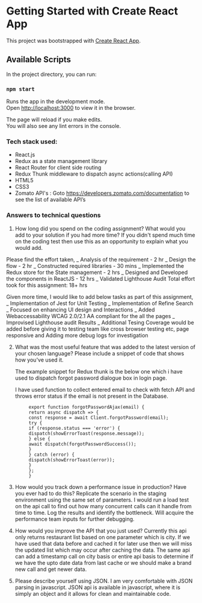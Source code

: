 # Getting Started with Create React App

This project was bootstrapped with [Create React App](https://github.com/facebook/create-react-app).

## Available Scripts

In the project directory, you can run:

### `npm start`

Runs the app in the development mode.\
Open [http://localhost:3000](http://localhost:3000) to view it in the browser.

The page will reload if you make edits.\
You will also see any lint errors in the console.

### Tech stack used:

- React.js
- Redux as a state management library
- React Router for client side routing
- Redux Thunk middleware to dispatch async actions(calling API)
- HTML5
- CSS3
- Zomato API's : Goto https://developers.zomato.com/documentation to see the list of available API’s

### Answers to technical questions

1. How long did you spend on the coding assignment? What would you add to your solution if you had more time? If you didn't spend much time on the coding test then use this as an opportunity to explain what you would add.

Please find the effort taken,
_ Analysis of the requirement - 2 hr
_ Design the flow - 2 hr
_ Constructed required libraries - 30 mins
_ Implemented the Redux store for the State management - 2 hrs
_ Designed and Developed the components in ReactJS - 12 hrs
_ Validated Lighthouse Audit
Total effort took for this assignment: 18+ hrs

Given more time,
I would like to add below tasks as part of this assignment,
_ Implementation of Jest for Unit Testing
_ Implementation of Refine Search
_ Focused on enhancing UI design and Interactions
_ Added Webaccessability WCAG 2.0/2.1 AA compliant for the all the pages
_ Improvised Lighthouse audit Results
_ Additional Tesing Coverage would be added before giving it to testing team
like cross browser testing etc, page responsive and Adding more debug logs for investigation

2. What was the most useful feature that was added to the latest version of your chosen language? Please include a snippet of code that shows how you've used it.

   The example snippet for Redux thunk is the below one which i have used to dispatch forgot password dialogue box in login page.

   I have used function to collect entered email to check with fetch API and throws error status if the email is not present in the Database.

            export function forgotPasswordAjax(email) {
            return async dispatch => {
            const response = await Client.forgotPassword(email);
            try {
            if (response.status === 'error') {
            dispatch(showErrorToast(response.message));
            } else {
            await dispatch(forgotPasswordSuccess());
            }
            } catch (error) {
            dispatch(showErrorToast(error));
            }
            };
            }

3. How would you track down a performance issue in production?
   Have you ever had to do this?
   Replicate the scenario in the staging environment using the same set of parameters.
   I would run a load test on the api call to find out how many concurrent calls can it handle from time to time. Log the results and identify the bottleneck. Will acquire the performance team inputs for further debugging.

4. How would you improve the API that you just used?
   Currently this api only returns restaurant list based on one parameter which is city. If we have used that data before and cached it for later use then we will miss the updated list which may occur after caching the data. The same api can add a timestamp call on city basis or entire api basis to determine if we have the upto date data from last cache or we should make a brand new call and get newer data.

5. Please describe yourself using JSON.
   I am very comfortable with JSON parsing in javascript.
   JSON api is available in javascript, where it is simply an object and it allows for clean and maintainable code.
